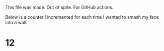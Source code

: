 This file was made. Out of spite. For GitHub actions.

Below is a counter I incremented for each time I wanted to smash my face into a wall.

# 12

